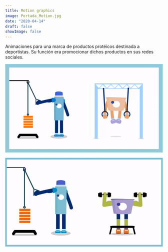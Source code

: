 ```yaml
---
title: Motion graphics
image: Portada_Motion.jpg
date: "2020-04-14"
draft: false
showImage: false
---
```


Animaciones para una marca de productos protéicos destinada a deportistas. Su función era promocionar dichos productos en sus redes sociales.

![Ilustracion1](/images/ProteinGIF2.gif "ProteinGIF2")

![Ilustracion2](/images/ProteinGIF1.gif "ProteinGIF1")

